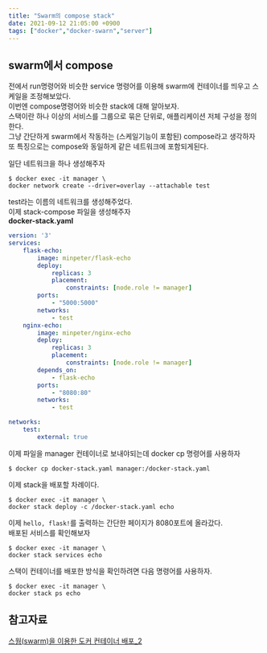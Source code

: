 ```yaml
---
title: "Swarm의 compose stack"
date: 2021-09-12 21:05:00 +0900
tags: ["docker","docker-swarn","server"]
---
```


## swarm에서 compose
전에서 run명령어와 비슷한 service 명령어를 이용해 swarm에 컨테이너를 띄우고 스케일을 조정해보았다.  
이번엔 compose명령어와 비슷한 stack에 대해 알아보자.  
스택이란 하나 이상의 서비스를 그룹으로 묶은 단위로, 애플리케이션 저체 구성을 정의한다.  
그냥 간단하게 swarm에서 작동하는 (스케일기능이 포함된) compose라고 생각하자  
또 특징으로는 compose와 동일하게 같은 네트워크에 포함되게된다.  

일단 네트워크을 하나 생성해주자
```
$ docker exec -it manager \
docker network create --driver=overlay --attachable test
```
test라는 이름의 네트워크를 생성해주었다.  
이제 stack-compose 파일을 생성해주자  
**docker-stack.yaml**
```yaml
version: '3'
services:
    flask-echo:
        image: minpeter/flask-echo
        deploy:
            replicas: 3
            placement:
                constraints: [node.role != manager]
        ports:
            - "5000:5000"
        networks:
            - test
    nginx-echo:
        image: minpeter/nginx-echo
        deploy:
            replicas: 3
            placement:
                constraints: [node.role != manager]
        depends_on:
            - flask-echo
        ports:
            - "8080:80"
        networks:
            - test

networks:
    test:
        external: true
```
이제 파일을 manager 컨테이너로 보내야되는데 docker cp 명령어를 사용하자  
```
$ docker cp docker-stack.yaml manager:/docker-stack.yaml
```
이제 stack을 배포할 차례이다.  
```
$ docker exec -it manager \
docker stack deploy -c /docker-stack.yaml echo
```
이제 `hello, flask!`를 출력하는 간단한 페이지가 8080포트에 올라갔다.  
배포된 서비스를 확인해보자  
```
$ docker exec -it manager \
docker stack services echo
```
스택이 컨테이너를 배포한 방식을 확인하려면 다음 명령어를 사용하자.  
```
$ docker exec -it manager \
docker stack ps echo
```


## 참고자료

[스웜(swarm)을 이용한 도커 컨테이너 배포_2](https://cornswrold.tistory.com/515?category=930033)  